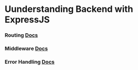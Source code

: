 # Uunderstanding Backend with ExpressJS


### Routing         [Docs](https://expressjs.com/en/guide/routing.html)
### Middleware      [Docs](https://expressjs.com/en/guide/using-middleware.html)
### Error Handling  [Docs](https://expressjs.com/en/guide/error-handling.html)
